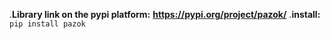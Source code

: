 
.**Library link on the pypi platform:** **https://pypi.org/project/pazok/**
.**install:** `pip install pazok`
